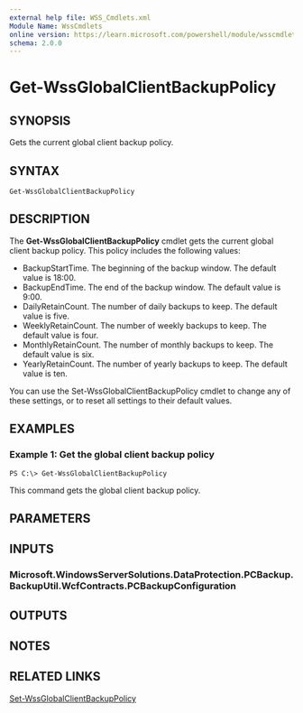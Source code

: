```yaml
---
external help file: WSS_Cmdlets.xml
Module Name: WssCmdlets
online version: https://learn.microsoft.com/powershell/module/wsscmdlets/get-wssglobalclientbackuppolicy?view=windowsserver2012-ps&wt.mc_id=ps-gethelp
schema: 2.0.0
---
```


# Get-WssGlobalClientBackupPolicy

## SYNOPSIS
Gets the current global client backup policy.

## SYNTAX

```
Get-WssGlobalClientBackupPolicy
```

## DESCRIPTION
The **Get-WssGlobalClientBackupPolicy** cmdlet gets the current global client backup policy.
This policy includes the following values: 

- BackupStartTime.
The beginning of the backup window.
The default value is 18:00.
- BackupEndTime.
The end of the backup window.
The default value is 9:00.
- DailyRetainCount.
The number of daily backups to keep.
The default value is five. 
- WeeklyRetainCount.
The number of weekly backups to keep.
The default value is four.
- MonthlyRetainCount.
The number of monthly backups to keep.
The default value is six. 
- YearlyRetainCount.
The number of yearly backups to keep.
The default value is ten.

You can use the Set-WssGlobalClientBackupPolicy cmdlet to change any of these settings, or to reset all settings to their default values.

## EXAMPLES

### Example 1: Get the global client backup policy
```
PS C:\> Get-WssGlobalClientBackupPolicy
```

This command gets the global client backup policy.

## PARAMETERS

## INPUTS

### Microsoft.WindowsServerSolutions.DataProtection.PCBackup.BackupUtil.WcfContracts.PCBackupConfiguration

## OUTPUTS

## NOTES

## RELATED LINKS

[Set-WssGlobalClientBackupPolicy](./Set-WssGlobalClientBackupPolicy.md)

